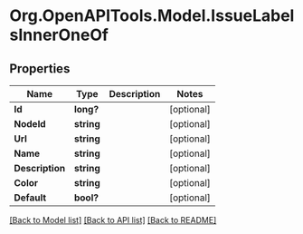 # Org.OpenAPITools.Model.IssueLabelsInnerOneOf

## Properties

Name | Type | Description | Notes
------------ | ------------- | ------------- | -------------
**Id** | **long?** |  | [optional] 
**NodeId** | **string** |  | [optional] 
**Url** | **string** |  | [optional] 
**Name** | **string** |  | [optional] 
**Description** | **string** |  | [optional] 
**Color** | **string** |  | [optional] 
**Default** | **bool?** |  | [optional] 

[[Back to Model list]](../README.md#documentation-for-models) [[Back to API list]](../README.md#documentation-for-api-endpoints) [[Back to README]](../README.md)

